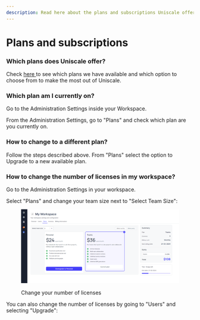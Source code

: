 ```yaml
---
description: Read here about the plans and subscriptions Uniscale offer
---
```


# Plans and subscriptions

### Which plans does Uniscale offer?

Check [here ](https://www.uniscale.com/pricing)to see which plans we have available and which option to choose from to make the most out of Uniscale.



### Which plan am I currently on?

Go to the Administration Settings inside your Workspace.&#x20;

From the Administration Settings, go to "Plans" and check which plan are you currently on.



### How to change to a different plan?

Follow the steps described above. From "Plans" select the option to Upgrade to a new available plan.



### How to change the number of licenses in my workspace?

Go to the Administration Settings in your workspace.

Select "Plans" and change your team size next to "Select Team Size":



<figure><img src="../.gitbook/assets/image (17).png" alt=""><figcaption><p>Change your number of licenses</p></figcaption></figure>

You can also change the number of licenses by going to "Users" and selecting "Upgrade":

